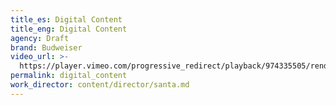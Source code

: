 ```yaml
---
title_es: Digital Content
title_eng: Digital Content
agency: Draft
brand: Budweiser
video_url: >-
  https://player.vimeo.com/progressive_redirect/playback/974335505/rendition/1080p/file.mp4?loc=external&signature=e2f18200fbcb764de73ed0c3d35d518d7b7dab0b61981400f7eea9ba40bfba14
permalink: digital_content
work_director: content/director/santa.md
---
```


